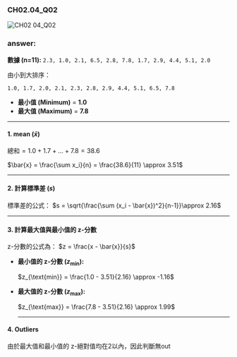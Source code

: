 ### CH02.04_Q02
![CH02 04_Q02](https://github.com/user-attachments/assets/560f393f-477d-49be-b3d1-5f0fb9c139a9)

### answer:

**數據 (n=11):**
`2.3, 1.0, 2.1, 6.5, 2.8, 7.8, 1.7, 2.9, 4.4, 5.1, 2.0`

由小到大排序：

`1.0, 1.7, 2.0, 2.1, 2.3, 2.8, 2.9, 4.4, 5.1, 6.5, 7.8`

* **最小值 (Minimum)** = **1.0**
* **最大值 (Maximum)** = **7.8**

---

#### 1. mean ($\bar{x}$)

$\text{總和} = 1.0 + 1.7 + \dots + 7.8 = 38.6$

$\bar{x} = \frac{\sum x_i}{n} = \frac{38.6}{11} \approx 3.51$

---

#### 2. 計算標準差 ($s$)

標準差的公式： $s = \sqrt{\frac{\sum (x_i - \bar{x})^2}{n-1}}\approx 2.16$

---

#### 3. 計算最大值與最小值的 z-分數

z-分數的公式為： $z = \frac{x - \bar{x}}{s}$

* **最小值的 z-分數 ($z_{\text{min}}$):**
   
    $z_{\text{min}} = \frac{1.0 - 3.51}{2.16} \approx -1.16$

* **最大值的 z-分數 ($z_{\text{max}}$):**
  
    $z_{\text{max}} = \frac{7.8 - 3.51}{2.16} \approx 1.99$

  ---

#### 4. Outliers

由於最大值和最小值的 z-絕對值均在2以內，因此判斷無out
